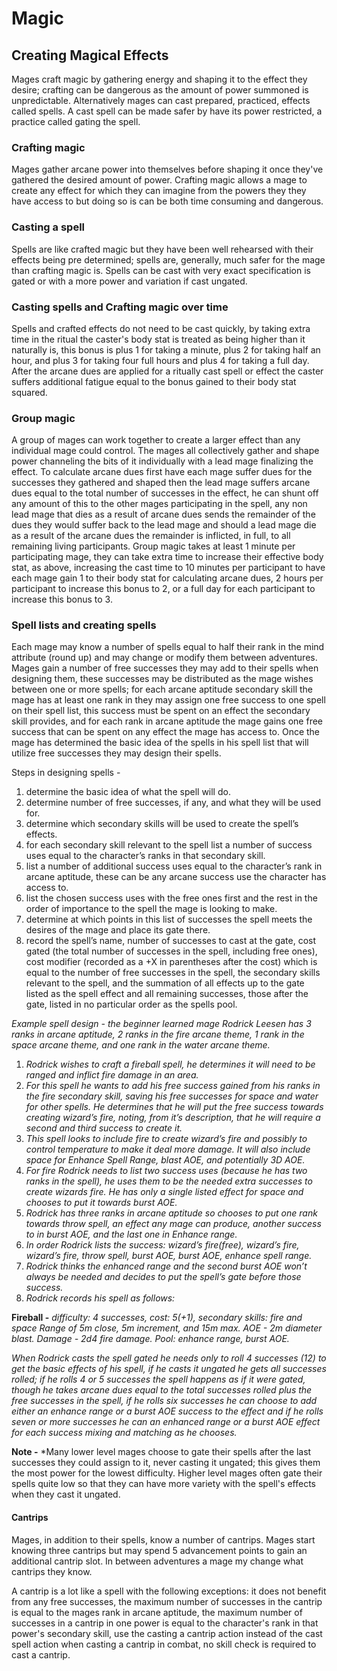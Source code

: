 # Magic

## Creating Magical Effects
Mages craft magic by gathering energy and shaping it to the effect they desire; crafting can be dangerous as the amount of power summoned is unpredictable. Alternatively mages can cast prepared, practiced, effects called spells. A cast spell can be made safer by have its power restricted, a practice called gating the spell.

### Crafting magic
Mages gather arcane power into themselves before shaping it once they've gathered the desired amount of power. Crafting magic allows a mage to create any effect for which they can imagine from the powers they they have access to but doing so is can be both time consuming and dangerous.  

### Casting a spell
Spells are like crafted magic but they have been well rehearsed with their effects being pre determined; spells are, generally, much safer for the mage than crafting magic is. Spells can be cast with very exact specification is gated or with a more power and variation if cast ungated.

### Casting spells and Crafting magic over time
Spells and crafted effects do not need to be cast quickly, by taking extra time in the ritual the caster's body stat is treated as being higher than it naturally is, this bonus is plus 1 for taking a minute, plus 2 for taking half an hour, and plus 3 for taking four full hours and plus 4 for taking a full day. After the arcane dues are applied for a ritually cast spell or effect the caster suffers additional fatigue equal to the bonus gained to their body stat squared.

### Group magic
A group of mages can work together to create a larger effect than any individual mage could control. The mages all collectively gather and shape power channeling the bits of it individually with a lead mage finalizing the effect. To calculate arcane dues first have each mage suffer dues for the successes they gathered and shaped then the lead mage suffers arcane dues equal to the total number of successes in the effect, he can shunt off any amount of this to the other mages participating in the spell, any non lead mage that dies as a result of arcane dues sends the remainder of the dues they would suffer back to the lead mage and should a lead mage die as a result of the arcane dues the remainder is inflicted, in full, to all remaining living participants. Group magic takes at least 1 minute per participating mage, they can take extra time to increase their effective body stat, as above, increasing the cast time to 10 minutes per participant to have each mage gain 1 to their body stat for calculating arcane dues, 2 hours per participant to increase this bonus to 2, or a full day for each participant to increase this bonus to 3.

### Spell lists and creating spells
Each mage may know a number of spells equal to half their rank in the mind attribute (round up) and may change or modify them between adventures. Mages gain a number of free successes they may add to their spells when designing them, these successes may be distributed as the mage wishes between one or more spells; for each arcane aptitude secondary skill the mage has at least one rank in they may assign one free success to one spell on their spell list, this success must be spent on an effect the secondary skill provides, and for each rank in arcane aptitude the mage gains one free success that can be spent on any effect the mage has access to. Once the mage has determined the basic idea of the spells in his spell list that will utilize free successes they may design their spells.

Steps in designing spells -
1. determine the basic idea of what the spell will do.
2. determine number of free successes, if any, and what they will be used for.
3. determine which secondary skills will be used to create the spell’s effects.
4. for each secondary skill relevant to the spell list a number of success uses equal to the character’s ranks in that secondary skill.
5. list a number of additional success uses equal to the character’s rank in arcane aptitude, these can be any arcane success use the character has access to.
6. list the chosen success uses with the free ones first and the rest in the order of importance to the spell the mage is looking to make.
7. determine at which points in this list of successes the spell meets the desires of the mage and place its gate there.
8. record the spell’s name, number of successes to cast at the gate, cost gated (the total number of successes in the spell, including free ones), cost modifier (recorded as a +X in parentheses after the cost) which is equal to the number of free successes in the spell, the secondary skills relevant to the spell, and the summation of all effects up to the gate listed as the spell effect and all remaining successes, those after the gate, listed in no particular order as the spells pool.


*Example spell design - the beginner learned mage Rodrick Leesen has 3 ranks in arcane aptitude, 2 ranks in the fire arcane theme, 1 rank in the space arcane theme, and one rank in the water arcane theme.*
1. *Rodrick wishes to craft a fireball spell, he determines it will need to be ranged and inflict fire damage in an area.*
2. *For this spell he wants to add his free success gained from his ranks in the fire secondary skill, saving his free successes for space and water for other spells. He determines that he will put the free success towards creating wizard’s fire, noting, from it’s description, that he will require a second and third success to create it.*
3. *This spell looks to include fire to create wizard’s fire and possibly to control temperature to make it deal more damage. It will also include space for Enhance Spell Range, blast AOE, and potentially 3D AOE.*
4. *For fire Rodrick needs to list two success uses (because he has two ranks in the spell), he uses them to be the needed extra successes to create wizards fire. He has only a single listed effect for space and chooses to put it towards burst AOE.*
5. *Rodrick has three ranks in arcane aptitude so chooses to put one rank towards throw spell, an effect any mage can produce, another success to in burst AOE, and the last one in Enhance range.*
6. *In order Rodrick lists the success: wizard’s fire(free), wizard’s fire, wizard’s fire, throw spell, burst AOE, burst AOE, enhance spell range.*
7. *Rodrick thinks the enhanced range and the second burst AOE won’t always be needed and decides to put the spell’s gate before those success.*
8. *Rodrick records his spell as follows:*

  **Fireball -** *difficulty: 4 successes, cost: 5(+1), secondary skills: fire and space
  Range of 5m close, 5m increment, and 15m max.
  AOE - 2m diameter blast.
  Damage - 2d4 fire damage.
  Pool: enhance range, burst AOE.*

  *When Rodrick casts the spell gated he needs only to roll 4 successes (12) to get the basic effects of his spell, if he casts it ungated he gets all successes rolled; if he rolls 4 or 5 successes the spell happens as if it were gated, though he takes arcane dues equal to the total successes rolled plus the free successes in the spell, if he rolls six successes he can choose to add either an enhance range or a burst AOE success to the effect and if he rolls seven or more successes he can an enhanced range or a burst AOE effect for each success mixing and matching as he chooses.*

  **Note -** *Many lower level mages choose to gate their spells after the last successes they could assign to it, never casting it ungated; this gives them the most power for the lowest difficulty. Higher level mages often gate their spells quite low so that they can have more variety with the spell's effects when they cast it ungated.

#### Cantrips
Mages, in addition to their spells, know a number of cantrips. Mages start knowing three cantrips but may spend 5 advancement points to gain an additional cantrip slot. In between adventures a mage my change what cantrips they know.

A cantrip is a lot like a spell with the following exceptions: it does not benefit from any free successes, the maximum number of successes in the cantrip is equal to the mages rank in arcane aptitude, the maximum number of successes in a cantrip in one power is equal to the character's rank in that power's secondary skill, use the casting a cantrip action instead of the cast spell action when casting a cantrip in combat, no skill check is required to cast a cantrip.
